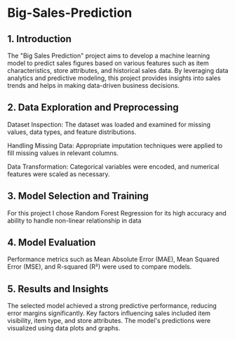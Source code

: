 # Big-Sales-Prediction

## 1. Introduction
The "Big Sales Prediction" project aims to develop a machine learning model to predict sales figures based on various features such as item characteristics, store attributes, and historical sales data. By leveraging data analytics and predictive modeling, this project provides insights into sales trends and helps in making data-driven business decisions.

## 2. Data Exploration and Preprocessing
Dataset Inspection: The dataset was loaded and examined for missing values, data types, and feature distributions.

Handling Missing Data: Appropriate imputation techniques were applied to fill missing values in relevant columns.

Data Transformation: Categorical variables were encoded, and numerical features were scaled as necessary.

## 3. Model Selection and Training
For this project I chose Random Forest Regression for its high accuracy and ability to handle non-linear relationship in data

## 4. Model Evaluation
Performance metrics such as Mean Absolute Error (MAE), Mean Squared Error (MSE), and R-squared (R²) were used to compare models.

## 5. Results and Insights
The selected model achieved a strong predictive performance, reducing error margins significantly.
Key factors influencing sales included item visibility, item type, and store attributes.
The model's predictions were visualized using data plots and graphs.
